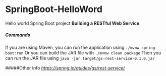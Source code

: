 # SpringBoot-HelloWord
Hello world Spring Boot project
**Building a RESTful Web Service**

##### Commands
If you are using Maven, you can run the application using 
`./mvnw spring-boot:run`
Or you can build the JAR file with 
`./mvnw clean package`
Then you can run the JAR file using
`java -jar target/gs-rest-service-0.1.0.jar`


#####Other info
_https://spring.io/guides/gs/rest-service/_